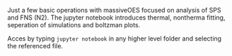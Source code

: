 Just a few basic operations with massiveOES focused on analysis of SPS and FNS (N2). The jupyter notebook introduces thermal, nontherma fitting, seperation of simulations and boltzman plots. 

Acces by typing `jupyter notebook` in any higher level folder and selecting the referenced file.
